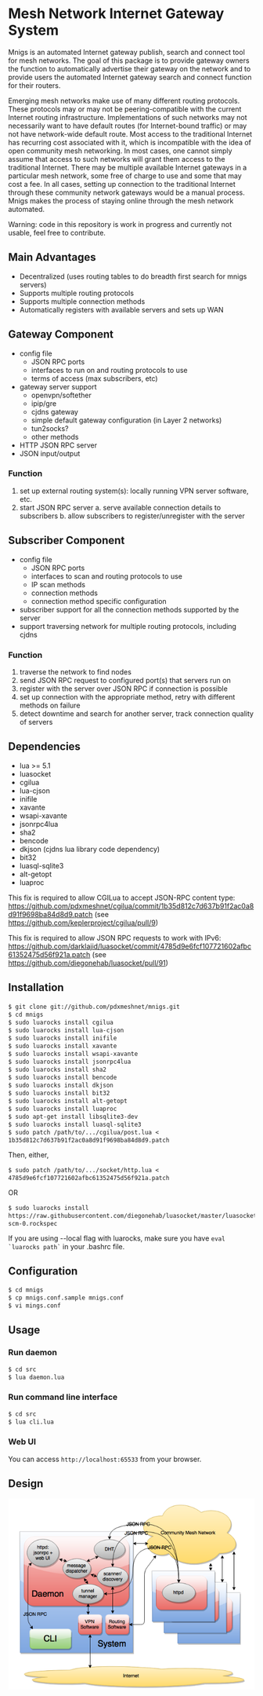 # Mesh Network Internet Gateway System
Mnigs is an automated Internet gateway publish, search and connect tool for mesh networks.  The goal of this package is to provide gateway owners the function to automatically advertise their gateway on the network and to provide users the automated Internet gateway search and connect function for their routers.

Emerging mesh networks make use of many different routing protocols.  These protocols may or may not be peering-compatible with the current Internet routing infrastructure.  Implementations of such networks may not necessarily want to have default routes (for Internet-bound traffic) or may not have network-wide default route.  Most access to the traditional Internet has recurring cost associated with it, which is incompatible with the idea of open community mesh networking.  In most cases, one cannot simply assume that access to such networks will grant them access to the traditional Internet.  There may be multiple available Internet gateways in a particular mesh network, some free of charge to use and some that may cost a fee.  In all cases, setting up connection to the traditional Internet through these community network gateways would be a manual process.  Mnigs makes the process of staying online through the mesh network automated.

Warning:  code in this repository is work in progress and currently not usable, feel free to contribute.

## Main Advantages
* Decentralized (uses routing tables to do breadth first search for mnigs servers)
* Supports multiple routing protocols
* Supports multiple connection methods
* Automatically registers with available servers and sets up WAN

## Gateway Component
* config file
  * JSON RPC ports
  * interfaces to run on and routing protocols to use
  * terms of access (max subscribers, etc)
* gateway server support
  * openvpn/softether
  * ipip/gre
  * cjdns gateway
  * simple default gateway configuration (in Layer 2 networks)
  * tun2socks?
  * other methods
* HTTP JSON RPC server
* JSON input/output

### Function
1. set up external routing system(s): locally running VPN server software, etc.
2. start JSON RPC server
  a. serve available connection details to subscribers
  b. allow subscribers to register/unregister with the server

## Subscriber Component
* config file
  * JSON RPC ports
  * interfaces to scan and routing protocols to use
  * IP scan methods
  * connection methods
  * connection method specific configuration
* subscriber support for all the connection methods supported by the server
* support traversing network for multiple routing protocols, including cjdns

### Function
  1. traverse the network to find nodes
  2. send JSON RPC request to configured port(s) that servers run on
  3. register with the server over JSON RPC if connection is possible
  4. set up connection with the appropriate method, retry with different methods on failure
  5. detect downtime and search for another server, track connection quality of servers

## Dependencies
* lua >= 5.1
* luasocket
* cgilua
* lua-cjson
* inifile
* xavante
* wsapi-xavante
* jsonrpc4lua
* sha2
* bencode
* dkjson (cjdns lua library code dependency)
* bit32
* luasql-sqlite3
* alt-getopt
* luaproc

This fix is required to allow CGILua to accept JSON-RPC content type: https://github.com/pdxmeshnet/cgilua/commit/1b35d812c7d637b91f2ac0a8d91f9698ba84d8d9.patch
(see https://github.com/keplerproject/cgilua/pull/9)

This fix is required to allow JSON RPC requests to work with IPv6: https://github.com/darklajid/luasocket/commit/4785d9e6fcf107721602afbc61352475d56f921a.patch
(see https://github.com/diegonehab/luasocket/pull/91)

## Installation
```
$ git clone git://github.com/pdxmeshnet/mnigs.git
$ cd mnigs
$ sudo luarocks install cgilua
$ sudo luarocks install lua-cjson
$ sudo luarocks install inifile
$ sudo luarocks install xavante
$ sudo luarocks install wsapi-xavante
$ sudo luarocks install jsonrpc4lua
$ sudo luarocks install sha2
$ sudo luarocks install bencode
$ sudo luarocks install dkjson
$ sudo luarocks install bit32
$ sudo luarocks install alt-getopt
$ sudo luarocks install luaproc
$ sudo apt-get install libsqlite3-dev
$ sudo luarocks install luasql-sqlite3
$ sudo patch /path/to/.../cgilua/post.lua < 1b35d812c7d637b91f2ac0a8d91f9698ba84d8d9.patch
```
Then, either,
```
$ sudo patch /path/to/.../socket/http.lua < 4785d9e6fcf107721602afbc61352475d56f921a.patch
```
OR
```
$ sudo luarocks install https://raw.githubusercontent.com/diegonehab/luasocket/master/luasocket-scm-0.rockspec
```
If you are using --local flag with luarocks, make sure you have ``` eval `luarocks path` ``` in your .bashrc file.

## Configuration
```
$ cd mnigs
$ cp mnigs.conf.sample mnigs.conf
$ vi mings.conf
```

## Usage

### Run daemon
```
$ cd src
$ lua daemon.lua
```

### Run command line interface
```
$ cd src
$ lua cli.lua
```

### Web UI
You can access `http://localhost:65533` from your browser.

## Design

![Design](docs/design.png?raw=true)
